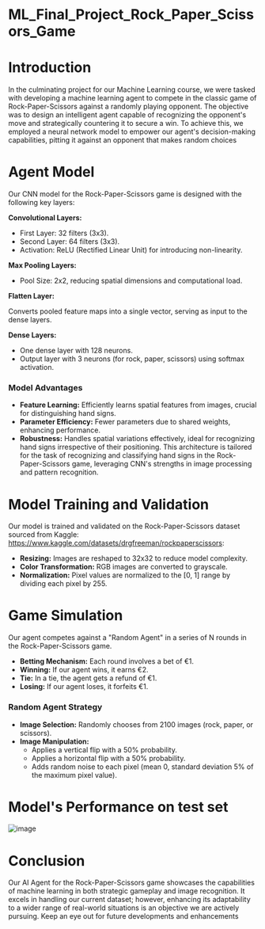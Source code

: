 # ML_Final_Project_Rock_Paper_Scissors_Game

# Introduction
In the culminating project for our Machine Learning course, we were tasked with developing a machine learning agent to compete in the classic game of Rock-Paper-Scissors against a randomly playing opponent. The objective was to design an intelligent agent capable of recognizing the opponent's move and strategically countering it to secure a win. To achieve this, we employed a neural network model to empower our agent's decision-making capabilities, pitting it against an opponent that makes random choices

# Agent Model
Our CNN model for the Rock-Paper-Scissors game is designed with the following key layers:

**Convolutional Layers:**

* First Layer: 32 filters (3x3).
* Second Layer: 64 filters (3x3).
* Activation: ReLU (Rectified Linear Unit) for introducing non-linearity.
  
**Max Pooling Layers:**

* Pool Size: 2x2, reducing spatial dimensions and computational load.
  
**Flatten Layer:**

Converts pooled feature maps into a single vector, serving as input to the dense layers.

**Dense Layers:**
* One dense layer with 128 neurons.
* Output layer with 3 neurons (for rock, paper, scissors) using softmax activation.

### Model Advantages
* **Feature Learning:** Efficiently learns spatial features from images, crucial for distinguishing hand signs.
* **Parameter Efficiency:** Fewer parameters due to shared weights, enhancing performance.
* **Robustness:** Handles spatial variations effectively, ideal for recognizing hand signs irrespective of their positioning.
This architecture is tailored for the task of recognizing and classifying hand signs in the Rock-Paper-Scissors game, leveraging CNN's strengths in image processing and pattern recognition.

# Model Training and Validation

Our model is trained and validated on the Rock-Paper-Scissors dataset sourced from Kaggle: https://www.kaggle.com/datasets/drgfreeman/rockpaperscissors:
* **Resizing:** Images are reshaped to 32x32 to reduce model complexity.
* **Color Transformation:** RGB images are converted to grayscale.
* **Normalization:** Pixel values are normalized to the [0, 1] range by dividing each pixel by 255.

# Game Simulation
Our agent competes against a "Random Agent" in a series of N rounds in the Rock-Paper-Scissors game.

* **Betting Mechanism:** Each round involves a bet of €1.
* **Winning:** If our agent wins, it earns €2.
* **Tie:** In a tie, the agent gets a refund of €1.
* **Losing:** If our agent loses, it forfeits €1.

### Random Agent Strategy
* **Image Selection:** Randomly chooses from 2100 images (rock, paper, or scissors).
* **Image Manipulation:**
  * Applies a vertical flip with a 50% probability.
  * Applies a horizontal flip with a 50% probability.
  * Adds random noise to each pixel (mean 0, standard deviation 5% of the maximum pixel value).

# Model's Performance on test set
![image](https://github.com/BillMousta/ML_Final_Project_Rock_Paper_Scissors_Game/assets/45403400/a0faf32a-8235-4089-abcd-035ec9e197f4)

# Conclusion
Our AI Agent for the Rock-Paper-Scissors game showcases the capabilities of machine learning in both strategic gameplay and image recognition. It excels in handling our current dataset; however, enhancing its adaptability to a wider range of real-world situations is an objective we are actively pursuing. Keep an eye out for future developments and enhancements
